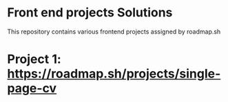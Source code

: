 # Front end projects Solutions 
This repository contains various frontend projects assigned by roadmap.sh 
# Project 1: https://roadmap.sh/projects/single-page-cv
